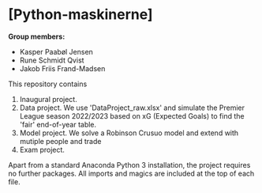 # \[Python-maskinerne\]

**Group members:**
- Kasper Paabøl Jensen
- Rune Schmidt Qvist
- Jakob Friis Frand-Madsen

This repository contains  
1. Inaugural project. 
2. Data project. We use 'DataProject_raw.xlsx' and simulate the Premier League season 2022/2023 based on xG (Expected Goals) to find the 'fair' end-of-year table.
3. Model project. We solve a Robinson Crusuo model and extend with mutiple people and trade
4. Exam project.

Apart from a standard Anaconda Python 3 installation, the project requires no further packages. All imports and magics are included at the top of each file.